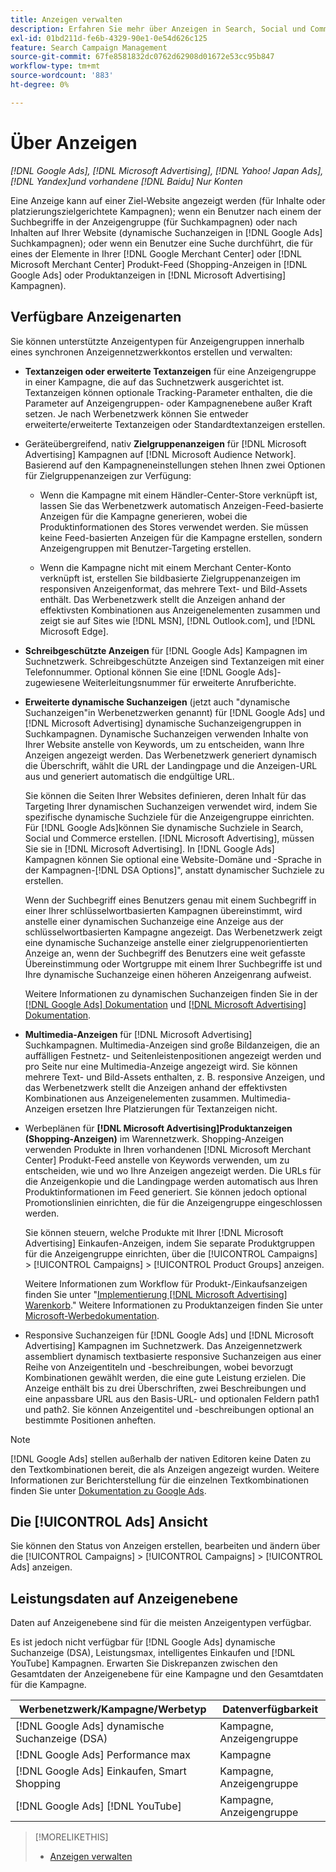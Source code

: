 ```yaml
---
title: Anzeigen verwalten
description: Erfahren Sie mehr über Anzeigen in Search, Social und Commerce, einschließlich der verfügbaren Anzeigentypen.
exl-id: 01bd211d-fe6b-4329-90e1-0e54d626c125
feature: Search Campaign Management
source-git-commit: 67fe8581832dc0762d62908d01672e53cc95b847
workflow-type: tm+mt
source-wordcount: '883'
ht-degree: 0%

---
```


# Über Anzeigen

*[!DNL Google Ads], [!DNL Microsoft Advertising], [!DNL Yahoo! Japan Ads], [!DNL Yandex]und vorhandene [!DNL Baidu] Nur Konten*

Eine Anzeige kann auf einer Ziel-Website angezeigt werden (für Inhalte oder platzierungszielgerichtete Kampagnen); wenn ein Benutzer nach einem der Suchbegriffe in der Anzeigengruppe (für Suchkampagnen) oder nach Inhalten auf Ihrer Website (dynamische Suchanzeigen in [!DNL Google Ads] Suchkampagnen); oder wenn ein Benutzer eine Suche durchführt, die für eines der Elemente in Ihrer [!DNL Google Merchant Center] oder [!DNL Microsoft Merchant Center] Produkt-Feed (Shopping-Anzeigen in [!DNL Google Ads] oder Produktanzeigen in [!DNL Microsoft Advertising] Kampagnen).

## Verfügbare Anzeigenarten

Sie können unterstützte Anzeigentypen für Anzeigengruppen innerhalb eines synchronen Anzeigennetzwerkkontos erstellen und verwalten:

* **Textanzeigen oder erweiterte Textanzeigen** für eine Anzeigengruppe in einer Kampagne, die auf das Suchnetzwerk ausgerichtet ist. Textanzeigen können optionale Tracking-Parameter enthalten, die die Parameter auf Anzeigengruppen- oder Kampagnenebene außer Kraft setzen. Je nach Werbenetzwerk können Sie entweder erweiterte/erweiterte Textanzeigen oder Standardtextanzeigen erstellen.

* Geräteübergreifend, nativ **Zielgruppenanzeigen** für [!DNL Microsoft Advertising] Kampagnen auf [!DNL Microsoft Audience Network]. Basierend auf den Kampagneneinstellungen stehen Ihnen zwei Optionen für Zielgruppenanzeigen zur Verfügung:

   * Wenn die Kampagne mit einem Händler-Center-Store verknüpft ist, lassen Sie das Werbenetzwerk automatisch Anzeigen-Feed-basierte Anzeigen für die Kampagne generieren, wobei die Produktinformationen des Stores verwendet werden. Sie müssen keine Feed-basierten Anzeigen für die Kampagne erstellen, sondern Anzeigengruppen mit Benutzer-Targeting erstellen.

   * Wenn die Kampagne nicht mit einem Merchant Center-Konto verknüpft ist, erstellen Sie bildbasierte Zielgruppenanzeigen im responsiven Anzeigenformat, das mehrere Text- und Bild-Assets enthält. Das Werbenetzwerk stellt die Anzeigen anhand der effektivsten Kombinationen aus Anzeigenelementen zusammen und zeigt sie auf Sites wie [!DNL MSN], [!DNL Outlook.com], und [!DNL Microsoft Edge].

* **Schreibgeschützte Anzeigen** für [!DNL Google Ads] Kampagnen im Suchnetzwerk. Schreibgeschützte Anzeigen sind Textanzeigen mit einer Telefonnummer. Optional können Sie eine [!DNL Google Ads]-zugewiesene Weiterleitungsnummer für erweiterte Anrufberichte.

* **Erweiterte dynamische Suchanzeigen** (jetzt auch &quot;dynamische Suchanzeigen&quot;in Werbenetzwerken genannt) für [!DNL Google Ads] und [!DNL Microsoft Advertising] dynamische Suchanzeigengruppen in Suchkampagnen. Dynamische Suchanzeigen verwenden Inhalte von Ihrer Website anstelle von Keywords, um zu entscheiden, wann Ihre Anzeigen angezeigt werden. Das Werbenetzwerk generiert dynamisch die Überschrift, wählt die URL der Landingpage und die Anzeigen-URL aus und generiert automatisch die endgültige URL.

  Sie können die Seiten Ihrer Websites definieren, deren Inhalt für das Targeting Ihrer dynamischen Suchanzeigen verwendet wird, indem Sie spezifische dynamische Suchziele für die Anzeigengruppe einrichten. Für [!DNL Google Ads]können Sie dynamische Suchziele in Search, Social und Commerce erstellen. [!DNL Microsoft Advertising], müssen Sie sie in [!DNL Microsoft Advertising]. In [!DNL Google Ads] Kampagnen können Sie optional eine Website-Domäne und -Sprache in der Kampagnen-[!DNL DSA Options]&quot;, anstatt dynamischer Suchziele zu erstellen.

  Wenn der Suchbegriff eines Benutzers genau mit einem Suchbegriff in einer Ihrer schlüsselwortbasierten Kampagnen übereinstimmt, wird anstelle einer dynamischen Suchanzeige eine Anzeige aus der schlüsselwortbasierten Kampagne angezeigt. Das Werbenetzwerk zeigt eine dynamische Suchanzeige anstelle einer zielgruppenorientierten Anzeige an, wenn der Suchbegriff des Benutzers eine weit gefasste Übereinstimmung oder Wortgruppe mit einem Ihrer Suchbegriffe ist und Ihre dynamische Suchanzeige einen höheren Anzeigenrang aufweist.

  Weitere Informationen zu dynamischen Suchanzeigen finden Sie in der [[!DNL Google Ads] Dokumentation](https://support.google.com/google-ads/answer/2471185) und [[!DNL Microsoft Advertising] Dokumentation](https://help.ads.microsoft.com/#apex/ads/en/56794).

* **Multimedia-Anzeigen** für [!DNL Microsoft Advertising] Suchkampagnen. Multimedia-Anzeigen sind große Bildanzeigen, die an auffälligen Festnetz- und Seitenleistenpositionen angezeigt werden und pro Seite nur eine Multimedia-Anzeige angezeigt wird. Sie können mehrere Text- und Bild-Assets enthalten, z. B. responsive Anzeigen, und das Werbenetzwerk stellt die Anzeigen anhand der effektivsten Kombinationen aus Anzeigenelementen zusammen. Multimedia-Anzeigen ersetzen Ihre Platzierungen für Textanzeigen nicht.

* Werbeplänen für **[!DNL Microsoft Advertising]Produktanzeigen (Shopping-Anzeigen)** im Warennetzwerk. Shopping-Anzeigen verwenden Produkte in Ihren vorhandenen [!DNL Microsoft Merchant Center] Produkt-Feed anstelle von Keywords verwenden, um zu entscheiden, wie und wo Ihre Anzeigen angezeigt werden. Die URLs für die Anzeigenkopie und die Landingpage werden automatisch aus Ihren Produktinformationen im Feed generiert. Sie können jedoch optional Promotionslinien einrichten, die für die Anzeigengruppe eingeschlossen werden.

  Sie können steuern, welche Produkte mit Ihrer [!DNL Microsoft Advertising] Einkaufen-Anzeigen, indem Sie separate Produktgruppen für die Anzeigengruppe einrichten, über die [!UICONTROL Campaigns] > [!UICONTROL Campaigns] > [!UICONTROL Product Groups] anzeigen.

  Weitere Informationen zum Workflow für Produkt-/Einkaufsanzeigen finden Sie unter &quot;[Implementierung [!DNL Microsoft Advertising] Warenkorb](/help/search-social-commerce/campaign-management/special-campaign-types/microsoft-shopping-campaigns.md).&quot;  Weitere Informationen zu Produktanzeigen finden Sie unter [Microsoft-Werbedokumentation](https://help.ads.microsoft.com/#apex/3/en/51082).

* Responsive Suchanzeigen für [!DNL Google Ads] und [!DNL Microsoft Advertising] Kampagnen im Suchnetzwerk. Das Anzeigennetzwerk assembliert dynamisch textbasierte responsive Suchanzeigen aus einer Reihe von Anzeigentiteln und -beschreibungen, wobei bevorzugt Kombinationen gewählt werden, die eine gute Leistung erzielen. Die Anzeige enthält bis zu drei Überschriften, zwei Beschreibungen und eine anpassbare URL aus den Basis-URL- und optionalen Feldern path1 und path2. Sie können Anzeigentitel und -beschreibungen optional an bestimmte Positionen anheften.

>[!NOTE]
>
>[!DNL Google Ads] stellen außerhalb der nativen Editoren keine Daten zu den Textkombinationen bereit, die als Anzeigen angezeigt wurden. Weitere Informationen zur Berichterstellung für die einzelnen Textkombinationen finden Sie unter [Dokumentation zu Google Ads](https://support.google.com/google-ads/answer/7684791).

## Die [!UICONTROL Ads] Ansicht

Sie können den Status von Anzeigen erstellen, bearbeiten und ändern über die [!UICONTROL Campaigns] > [!UICONTROL Campaigns] > [!UICONTROL Ads] anzeigen.

## Leistungsdaten auf Anzeigenebene

Daten auf Anzeigenebene sind für die meisten Anzeigentypen verfügbar.

Es ist jedoch nicht verfügbar für [!DNL Google Ads] dynamische Suchanzeige (DSA), Leistungsmax, intelligentes Einkaufen und [!DNL YouTube] Kampagnen. Erwarten Sie Diskrepanzen zwischen den Gesamtdaten der Anzeigenebene für eine Kampagne und den Gesamtdaten für die Kampagne.

| Werbenetzwerk/Kampagne/Werbetyp | Datenverfügbarkeit |
|---|---|
| [!DNL Google Ads] dynamische Suchanzeige (DSA) | Kampagne, Anzeigengruppe |
| [!DNL Google Ads] Performance max | Kampagne |
| [!DNL Google Ads] Einkaufen, Smart Shopping | Kampagne, Anzeigengruppe |
| [!DNL Google Ads] [!DNL YouTube] | Kampagne, Anzeigengruppe |

>[!MORELIKETHIS]
>
>* [Anzeigen verwalten](ad-manage.md)
